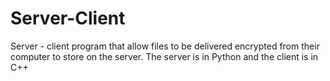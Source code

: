 # Server-Client
Server - client program that allow files to be delivered encrypted from their computer to store on the server. The server is in Python and the client is in C++ 
